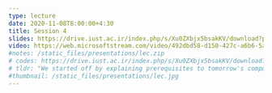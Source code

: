 ```yaml
---
type: lecture
date: 2020-11-08T8:00:00+4:30
title: Session 4
slides: https://drive.iust.ac.ir/index.php/s/Xu0ZXbjx5bsakKV/download?path=%2FSlides&files=S4.pdf
video: https://web.microsoftstream.com/video/492dbd58-d150-427c-a6b6-5a6752be0e34
#notes: /static_files/presentations/lec.zip
# codes: https://drive.iust.ac.ir/index.php/s/Xu0ZXbjx5bsakKV/download?path=%2FCode&files=S4.zip
# tldr: "We started off by explaining prerequisites to tomorrow's computer lab. We then explained how hard drives work and handed out hard drives for craft projects. All students must create a blog post on their website on creating their craft (or choose another topic of interest if you are not making a craft). We then talked about what a compiler does and looked at some disassembled code in visual studio. We explained how a variable is just a memory address. We stepped through code to see how the memory is updated as we change variable values. Finally, we wrote some simple python code to print out a space ship and start making functions to reduce repititions."
#thumbnail: /static_files/presentations/lec.jpg
---
```

